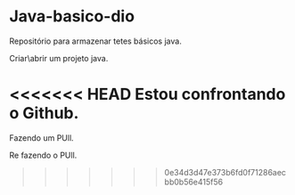 # Java-basico-dio
Repositório  para armazenar tetes básicos java.

Criar\abrir um projeto java.

<<<<<<< HEAD
Estou confrontando o Github.
=======
Fazendo  um  PUll.

Re fazendo o PUll.    
>>>>>>> 0e34d3d47e373b6fd0f71286aecbb0b56e415f56
